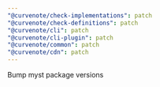 ```yaml
---
"@curvenote/check-implementations": patch
"@curvenote/check-definitions": patch
"@curvenote/cli": patch
"@curvenote/cli-plugin": patch
"@curvenote/common": patch
"@curvenote/cdn": patch
---
```


Bump myst package versions
